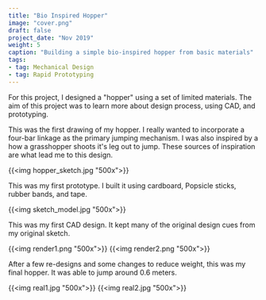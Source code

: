 ```yaml
---
title: "Bio Inspired Hopper"
image: "cover.png"
draft: false
project_date: "Nov 2019"
weight: 5
caption: "Building a simple bio-inspired hopper from basic materials"
tags:
- tag: Mechanical Design
- tag: Rapid Prototyping
---
```


For this project, I designed a "hopper" using a set of limited materials. The aim of this project was to learn more about design process, using CAD, and prototyping.

This was the first drawing of my hopper. I really wanted to incorporate a four-bar linkage as the primary jumping mechanism. I was also inspired by a how a grasshopper shoots it's leg out to jump. These sources of inspiration are what lead me to this design.

{{<img hopper_sketch.jpg "500x">}}

This was my first prototype. I built it using cardboard, Popsicle sticks, rubber bands, and tape.

{{<img sketch_model.jpg "500x">}}



This was my first CAD design. It kept many of the original design cues from my original sketch. 

{{<img render1.png "500x">}}
{{<img render2.png "500x">}}



After a few re-designs and some changes to reduce weight, this was my final hopper. It was able to jump around 0.6 meters.

{{<img real1.jpg "500x">}}
{{<img real2.jpg "500x">}}
